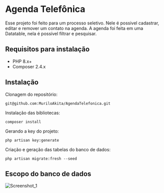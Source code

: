 # Agenda Telefônica

Esse projeto foi feito para um processo seletivo. Nele é possivel cadastrar, editar e remover um contato na agenda. A agenda foi feita em uma Datatable, nela é possível filtrar e pesquisar.
## Requisitos para instalação

 - PHP 8.x+
 - Composer 2.4.x

## Instalação


Clonagem do repositório:

    git@github.com:MuriloAkita/AgendaTelefonica.git
Instalação das bibliotecas:

    composer install
Gerando a key do projeto:

    php artisan key:generate
Criação e geração das tabelas do banco de dados:

    php artisan migrate:fresh --seed

## Escopo do banco de dados

![Screenshot_1](https://user-images.githubusercontent.com/88469724/204352953-f194bbfc-5b46-419e-979c-e72e12b2b917.png)


